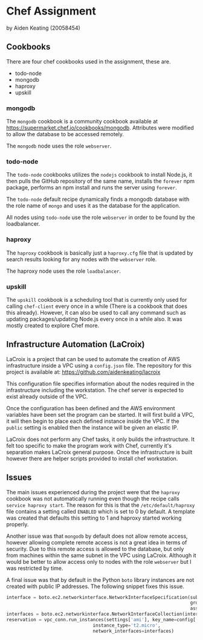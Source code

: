 # Chef Assignment
by Aiden Keating (20058454)

## Cookbooks
There are four chef cookbooks used in the assignment, these are.
- todo-node
- mongodb
- haproxy
- upskill

### mongodb
The `mongodb` cookbook is a community cookbook available at https://supermarket.chef.io/cookbooks/mongodb. Attributes were modified to allow the database to be accessed remotely.

The `mongodb` node uses the role `webserver`.

### todo-node
The `todo-node` cookbooks utilizes the `nodejs` cookbook to install Node.js, it then pulls the GitHub repository of the same name, installs the `forever` npm package, performs an npm install and runs the server using `forever`.

The `todo-node` default recipe dynamically finds a mongodb database with the role name of `mongo` and uses it as the database for the application.

All nodes using `todo-node` use the role `webserver` in order to be found by the loadbalancer.

###  haproxy
The `haproxy` cookbook is basically just a `haproxy.cfg` file that is updated by search results looking for any nodes with the `webserver` role.

The haproxy node uses the role `loadbalancer`.

### upskill
The `upskill` cookbook is a scheduling tool that is currently only used for calling `chef-client` every once in a while (There is a cookbook that does this already). However, it can also be used to call any command such as updating packages/updating Node.js every once in a while also. It was mostly created to explore Chef more.

## Infrastructure Automation (LaCroix)
LaCroix is a project that can be used to automate the creation of AWS infrastructure inside a VPC using a `config.json` file. The repository for this project is available at: https://github.com/aidenkeating/lacroix

This configuration file specifies information about the nodes required in the infrastructure including the workstation. The chef server is expected to exist already outside of the VPC.

Once the configuration has been defined and the AWS environment variables have been set the program can be started. It will first build a VPC, it will then begin to place each defined instance inside the VPC. If the `public` setting is enabled then the instance will be given an elastic IP.

LaCroix does not perform any Chef tasks, it only builds the infrastructure. It felt too specific to make the program work with Chef, currently it's separation makes LaCroix general purpose. Once the infrastructure is built however there are helper scripts provided to install chef workstation.

## Issues
The main issues experienced during the project were that the `haproxy` cookbook was not automatically running even though the recipe calls `service haproxy start`. The reason for this is that the `/etc/default/haproxy` file contains a setting called `ENABLED` which is set to 0 by default. A template was created that defaults this setting to 1 and haproxy started working properly.

Another issue was that `mongodb` by default does not allow remote access, however allowing complete remote access is not a great idea in terms of security. Due to this remote access is allowed to the database, but only from machines within the same subnet in the VPC using LaCroix. Although it would be better to allow access only to nodes with the role `webserver` but I was restricted by time.

A final issue was that by default in the Python `boto` library instances are not created with public IP addresses. The following snippet fixes this issue.
```python
interface = boto.ec2.networkinterface.NetworkInterfaceSpecification(subnet_id=subnet.id,
																	groups=[sg.id],
																	associate_public_ip_address=True)
interfaces = boto.ec2.networkinterface.NetworkInterfaceCollection(interface)
reservation = vpc_conn.run_instances(settings['ami'], key_name=config['keyName'],
								instance_type='t2.micro',
								network_interfaces=interfaces)
```

